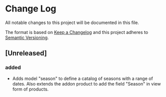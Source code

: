 # Change Log
All notable changes to this project will be documented in this file.

The format is based on [Keep a Changelog](http://keepachangelog.com/)
and this project adheres to [Semantic Versioning](http://semver.org/).

## [Unreleased]
### added
- Adds model "season" to define a catalog of seasons with a range of dates. Also extends the addon product to add the field "Season" in view form of products.
